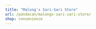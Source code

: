 ```yaml
---
title: "Malong's Sari-Sari Store"
url: /pandacan/malongs-sari-sari-store/
shop: convenience
---
```

